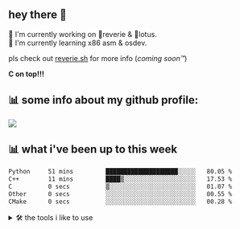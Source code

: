 ## hey there 👋
🔭 I'm currently working on 💫reverie & 🪷lotus. <br />
🌱 I'm currently learning x86 asm & osdev.

pls check out [reverie.sh](https://reverie.sh) for more info (*coming soon™*)

**C on top!!!**

## 📊 some info about my github profile:
![](https://github-readme-streak-stats.herokuapp.com/?user=craftingpixel&theme=dark&hide_border=true)<br/>

## 📊 what i've been up to this week
<!--START_SECTION:waka-->

```txt
Python     51 mins         ████████████████████░░░░░   80.05 %
C++        11 mins         ████▒░░░░░░░░░░░░░░░░░░░░   17.53 %
C          0 secs          ▒░░░░░░░░░░░░░░░░░░░░░░░░   01.07 %
Other      0 secs          ░░░░░░░░░░░░░░░░░░░░░░░░░   00.55 %
CMake      0 secs          ░░░░░░░░░░░░░░░░░░░░░░░░░   00.28 %
```

<!--END_SECTION:waka-->
<details>
<summary>🛠️ the tools i like to use</summary>

```
============================================================
         #*         
        ##**        
       ###***       
      ####****      
     ######****     
    #######*****               CMake - C/C++ build system
   ######::******                
  #####::::*******  
 ####+++=::*******  
##*++++++++++****** 
*+++++++++++++++++**
============================================================
    ==         =    
  ======       ===  
++=======      +++++
++++======     +++++
+++*+======    +++++
*****+======   +++++
*****  +++++++ +++++           Neovim - goated text editor
*****   ++++++++++++
*****    +++++++****
*****     +++++++***
*****      +++++++**
  ###        +++*+  
    #         +*
============================================================
          +          
         +++         
        +++++        
       ++++++=       
      ==++++++=      
     ===++++++++               Arch - best linux distro
    +++++++++++++    
   ++++++   ++++++   
  +++++++   ++++++*  
 ++++++       *+++++ 
++*               +++
============================================================
```
</details>

